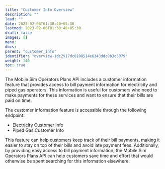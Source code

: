 ```yaml
---
title: "Customer Info Overview"
description: ""
lead: ""
date: 2023-02-06T01:38:40+05:30
lastmod: 2023-02-06T01:38:40+05:30
draft: false
images: []
menu:
docs:
parent: "customer_info"
identifier: "overview-1dc2917dc0108514e6343ddc0b3c5079"
weight: 140
toc: true
---
```


The Mobile Sim Operators Plans API includes a customer information feature that provides access to bill payment
information for electricity and piped gas operators. This information is useful for customers who need to make payments
for these services and want to ensure that their bills are paid on time.

The customer information feature is accessible through the following endpoint:

- Electricity Customer Info
- Piped Gas Customer Info

This feature can help customers keep track of their bill payments, making it easier to stay on top of their bills and
avoid late payment fees. Additionally, by providing easy access to bill payment information, the Mobile Sim Operators
Plans API can help customers save time and effort that would otherwise be spent searching for this information
elsewhere.
